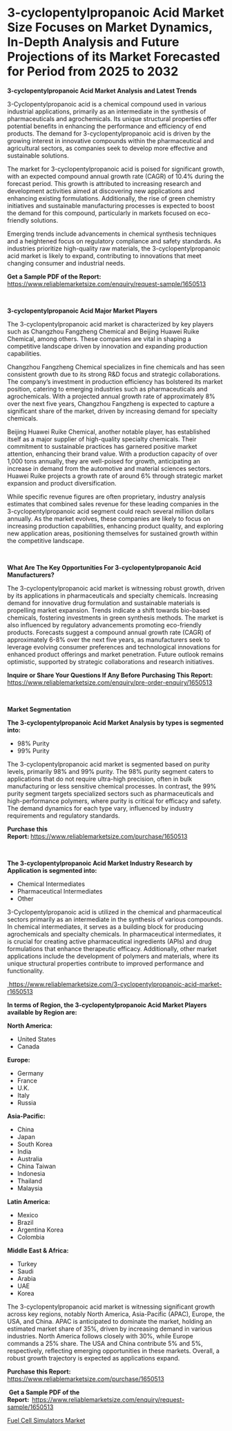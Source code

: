 <p><h1>3-cyclopentylpropanoic Acid Market Size Focuses on Market Dynamics, In-Depth Analysis and Future Projections of its Market Forecasted for Period from 2025 to 2032</h1></p><p><strong>3-cyclopentylpropanoic Acid Market Analysis and Latest Trends</strong></p>
<p><p>3-Cyclopentylpropanoic acid is a chemical compound used in various industrial applications, primarily as an intermediate in the synthesis of pharmaceuticals and agrochemicals. Its unique structural properties offer potential benefits in enhancing the performance and efficiency of end products. The demand for 3-cyclopentylpropanoic acid is driven by the growing interest in innovative compounds within the pharmaceutical and agricultural sectors, as companies seek to develop more effective and sustainable solutions.</p><p>The market for 3-cyclopentylpropanoic acid is poised for significant growth, with an expected compound annual growth rate (CAGR) of 10.4% during the forecast period. This growth is attributed to increasing research and development activities aimed at discovering new applications and enhancing existing formulations. Additionally, the rise of green chemistry initiatives and sustainable manufacturing processes is expected to boost the demand for this compound, particularly in markets focused on eco-friendly solutions.</p><p>Emerging trends include advancements in chemical synthesis techniques and a heightened focus on regulatory compliance and safety standards. As industries prioritize high-quality raw materials, the 3-cyclopentylpropanoic acid market is likely to expand, contributing to innovations that meet changing consumer and industrial needs.</p></p>
<p><strong>Get a Sample PDF of the Report:&nbsp;</strong> <a href="https://www.reliablemarketsize.com/enquiry/request-sample/1650513?utm_campaign=3307&utm_medium=2&utm_source=Github&utm_content=ia&utm_term=23032025&utm_id=3-cyclopentylpropanoic-acid">https://www.reliablemarketsize.com/enquiry/request-sample/1650513</a></p>
<p>&nbsp;</p>
<p><strong>3-cyclopentylpropanoic Acid Major Market Players</strong></p>
<p><p>The 3-cyclopentylpropanoic acid market is characterized by key players such as Changzhou Fangzheng Chemical and Beijing Huawei Ruike Chemical, among others. These companies are vital in shaping a competitive landscape driven by innovation and expanding production capabilities.</p><p>Changzhou Fangzheng Chemical specializes in fine chemicals and has seen consistent growth due to its strong R&D focus and strategic collaborations. The company’s investment in production efficiency has bolstered its market position, catering to emerging industries such as pharmaceuticals and agrochemicals. With a projected annual growth rate of approximately 8% over the next five years, Changzhou Fangzheng is expected to capture a significant share of the market, driven by increasing demand for specialty chemicals.</p><p>Beijing Huawei Ruike Chemical, another notable player, has established itself as a major supplier of high-quality specialty chemicals. Their commitment to sustainable practices has garnered positive market attention, enhancing their brand value. With a production capacity of over 1,000 tons annually, they are well-poised for growth, anticipating an increase in demand from the automotive and material sciences sectors. Huawei Ruike projects a growth rate of around 6% through strategic market expansion and product diversification.</p><p>While specific revenue figures are often proprietary, industry analysis estimates that combined sales revenue for these leading companies in the 3-cyclopentylpropanoic acid segment could reach several million dollars annually. As the market evolves, these companies are likely to focus on increasing production capabilities, enhancing product quality, and exploring new application areas, positioning themselves for sustained growth within the competitive landscape.</p></p>
<p>&nbsp;</p>
<p><strong>What Are The Key Opportunities For 3-cyclopentylpropanoic Acid Manufacturers?</strong></p>
<p><p>The 3-cyclopentylpropanoic acid market is witnessing robust growth, driven by its applications in pharmaceuticals and specialty chemicals. Increasing demand for innovative drug formulation and sustainable materials is propelling market expansion. Trends indicate a shift towards bio-based chemicals, fostering investments in green synthesis methods. The market is also influenced by regulatory advancements promoting eco-friendly products. Forecasts suggest a compound annual growth rate (CAGR) of approximately 6-8% over the next five years, as manufacturers seek to leverage evolving consumer preferences and technological innovations for enhanced product offerings and market penetration. Future outlook remains optimistic, supported by strategic collaborations and research initiatives.</p></p>
<p><strong>Inquire or Share Your Questions If Any Before Purchasing This Report:</strong> <a href="https://www.reliablemarketsize.com/enquiry/pre-order-enquiry/1650513?utm_campaign=3307&utm_medium=2&utm_source=Github&utm_content=ia&utm_term=23032025&utm_id=3-cyclopentylpropanoic-acid">https://www.reliablemarketsize.com/enquiry/pre-order-enquiry/1650513</a></p>
<p>&nbsp;</p>
<p><strong>Market Segmentation</strong></p>
<p><strong>The 3-cyclopentylpropanoic Acid Market Analysis by types is segmented into:</strong></p>
<p><ul><li>98% Purity</li><li>99% Purity</li></ul></p>
<p><p>The 3-cyclopentylpropanoic acid market is segmented based on purity levels, primarily 98% and 99% purity. The 98% purity segment caters to applications that do not require ultra-high precision, often in bulk manufacturing or less sensitive chemical processes. In contrast, the 99% purity segment targets specialized sectors such as pharmaceuticals and high-performance polymers, where purity is critical for efficacy and safety. The demand dynamics for each type vary, influenced by industry requirements and regulatory standards.</p></p>
<p><strong>Purchase this Report:&nbsp;</strong><a href="https://www.reliablemarketsize.com/purchase/1650513?utm_campaign=3307&utm_medium=2&utm_source=Github&utm_content=ia&utm_term=23032025&utm_id=3-cyclopentylpropanoic-acid">https://www.reliablemarketsize.com/purchase/1650513</a></p>
<p>&nbsp;</p>
<p><strong>The 3-cyclopentylpropanoic Acid Market Industry Research by Application is segmented into:</strong></p>
<p><ul><li>Chemical Intermediates</li><li>Pharmaceutical Intermediates</li><li>Other</li></ul></p>
<p><p>3-Cyclopentylpropanoic acid is utilized in the chemical and pharmaceutical sectors primarily as an intermediate in the synthesis of various compounds. In chemical intermediates, it serves as a building block for producing agrochemicals and specialty chemicals. In pharmaceutical intermediates, it is crucial for creating active pharmaceutical ingredients (APIs) and drug formulations that enhance therapeutic efficacy. Additionally, other market applications include the development of polymers and materials, where its unique structural properties contribute to improved performance and functionality.</p></p>
<p><a href="https://www.reliablemarketsize.com/3-cyclopentylpropanoic-acid-market-r1650513?utm_campaign=3307&utm_medium=2&utm_source=Github&utm_content=ia&utm_term=23032025&utm_id=3-cyclopentylpropanoic-acid">&nbsp;https://www.reliablemarketsize.com/3-cyclopentylpropanoic-acid-market-r1650513</a></p>
<p><strong>In terms of Region, the 3-cyclopentylpropanoic Acid Market Players available by Region are:</strong></p>
<p>
    <p> <strong> North America: </strong>
        <ul>
            <li>United States</li>
            <li>Canada</li>
        </ul>
        </p> 
    <p> <strong> Europe: </strong>
        <ul>
            <li>Germany</li>
            <li>France</li>
            <li>U.K.</li>
            <li>Italy</li>
            <li>Russia</li>
        </ul>
        </p> 
    <p> <strong> Asia-Pacific: </strong>
        <ul>
            <li>China</li>
            <li>Japan</li>
            <li>South Korea</li>
            <li>India</li>
            <li>Australia</li>
            <li>China Taiwan</li>
            <li>Indonesia</li>
            <li>Thailand</li>
            <li>Malaysia</li>
        </ul>
        </p> 
    <p> <strong> Latin America: </strong>
        <ul>
            <li>Mexico</li>
            <li>Brazil</li>
            <li>Argentina Korea</li>
            <li>Colombia</li>
        </ul>
        </p> 
    <p> <strong> Middle East & Africa: </strong>
        <ul>
            <li>Turkey</li>
            <li>Saudi</li>
            <li>Arabia</li>
            <li>UAE</li>
            <li>Korea</li>
        </ul>
    </p>
    </p>
<p><p>The 3-cyclopentylpropanoic acid market is witnessing significant growth across key regions, notably North America, Asia-Pacific (APAC), Europe, the USA, and China. APAC is anticipated to dominate the market, holding an estimated market share of 35%, driven by increasing demand in various industries. North America follows closely with 30%, while Europe commands a 25% share. The USA and China contribute 5% and 5%, respectively, reflecting emerging opportunities in these markets. Overall, a robust growth trajectory is expected as applications expand.</p></p>
<p><strong>Purchase this Report: </strong><a href="https://www.reliablemarketsize.com/purchase/1650513?utm_campaign=3307&utm_medium=2&utm_source=Github&utm_content=ia&utm_term=23032025&utm_id=3-cyclopentylpropanoic-acid">https://www.reliablemarketsize.com/purchase/1650513</a></p>
<p>&nbsp;<strong>Get a Sample PDF of the Report:&nbsp;&nbsp;</strong><a href="https://www.reliablemarketsize.com/enquiry/request-sample/1650513?utm_campaign=3307&utm_medium=2&utm_source=Github&utm_content=ia&utm_term=23032025&utm_id=3-cyclopentylpropanoic-acid">https://www.reliablemarketsize.com/enquiry/request-sample/1650513</a></p>
<p><strong></strong></p>
<p><p><a href="https://github.com/eymermanda0p/Market-Research-Report-List-1/blob/main/fuel-cell-simulators-market.md?utm_campaign=3307&utm_medium=2&utm_source=Github&utm_content=ia&utm_term=23032025&utm_id=3-cyclopentylpropanoic-acid">Fuel Cell Simulators Market</a></p></p>